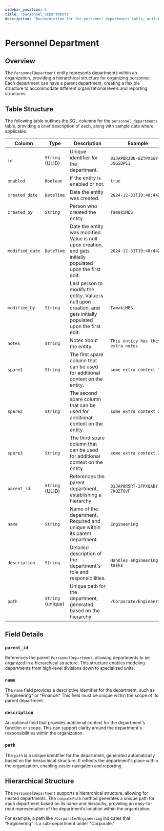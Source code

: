 ```yaml
---
sidebar_position: 2
title: "personnel_departments"
description: "Documentation for the personnel_departments table, outlining its columns and structure."
---
```


# Personnel Department

## Overview

The `PersonnelDepartment` entity represents departments within an organization, providing a hierarchical structure for
organizing personnel. Each department can have a parent department, creating a flexible structure to accommodate
different organizational levels and reporting structures.

## Table Structure

The following table outlines the SQL columns for the `personnel_departments` table, providing a brief description of
each, along with sample data where applicable.

| Column          | Type              | Description                                                                                                      | Example                             |
|-----------------|-------------------|------------------------------------------------------------------------------------------------------------------|-------------------------------------|
| `id`            | `String` (ULID)   | Unique identifier for the department.                                                                            | `01JAP8RJBN-8ZTPXSGY-J9GSDPE1`      |
| `enabled`       | `Boolean`         | If the entity is enabled or not.                                                                                 | `true`                              |
| `created_date`  | `DateTime`        | Date the entity was created.                                                                                     | `2024-12-31T19:48:44Z`              |
| `created_by`    | `String`          | Person who created the entity.                                                                                   | `TamakiMES`                         |
| `modified_date` | `DateTime`        | Date the entity was modified. Value is null upon creation, and gets initially populated upon the first edit.     | `2024-12-31T19:48:44Z`              |
| `modified_by`   | `String`          | Last person to modify the entity. Value is null upon creation, and gets initially populated upon the first edit. | `TamakiMES`                         |
| `notes`         | `String`          | Notes about the entity.                                                                                          | `This entity has these extra notes` |
| `spare1`        | `String`          | The first spare column that can be used for additional context on the entity.                                    | `some extra context 1`              |
| `spare2`        | `String`          | The second spare column that can be used for additional context on the entity.                                   | `some extra context 2`              |
| `spare3`        | `String`          | The third spare column that can be used for additional context on the entity.                                    | `some extra context 3`              |
| `parent_id`     | `String` (ULID)   | References the parent department, establishing a hierarchy.                                                      | `01JAP8R5RT-3FPXQABY-7KQZT6VF`      |
| `name`          | `String`          | Name of the department. Required and unique within its parent department.                                        | `Engineering`                       |
| `description`   | `String`          | Detailed description of the department's role and responsibilities.                                              | `Handles engineering tasks`         |
| `path`          | `String` (unique) | Unique path for the department, generated based on the hierarchy.                                                | `/Corporate/Engineering`            |

## Field Details

### `parent_id`

References the parent `PersonnelDepartment`, allowing departments to be organized in a hierarchical structure.
This structure enables modeling departments from high-level divisions down to specialized units.

### `name`

The `name` field provides a descriptive identifier for the department, such as "Engineering" or "Finance." This field
must be unique within the scope of its parent department.

### `description`

An optional field that provides additional context for the department's function or scope. This can support clarity
around the department's responsibilities within the organization.

### `path`

The `path` is a unique identifier for the department, generated automatically based on the hierarchical structure. It
reflects the department's place within the organization, enabling easier navigation and reporting.

## Hierarchical Structure

The `PersonnelDepartment` supports a hierarchical structure, allowing for nested departments. The `computePath` method
generates a unique path for each department based on its name and hierarchy, providing an easy-to-read representation of
the department’s location within the organization.

For example, a path like `/Corporate/Engineering` indicates that "Engineering" is a sub-department under "Corporate."
